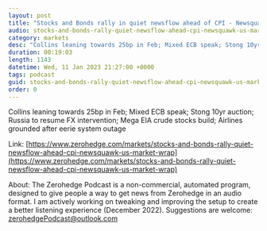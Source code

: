 ```yaml
---
layout: post
title: "Stocks and Bonds rally in quiet newsflow ahead of CPI - Newsquawk US Market Wrap"
audio: stocks-and-bonds-rally-quiet-newsflow-ahead-cpi-newsquawk-us-market-wrap-0
category: markets
desc: "Collins leaning towards 25bp in Feb; Mixed ECB speak; Stong 10yr auction; Russia to resume FX intervention; Mega EIA crude stocks build; Airlines grounded after eerie system outage"
duration: 00:19:03
length: 1143
datetime: Wed, 11 Jan 2023 21:27:00 +0000
tags: podcast
guid: stocks-and-bonds-rally-quiet-newsflow-ahead-cpi-newsquawk-us-market-wrap-0
order: 0
---
```

Collins leaning towards 25bp in Feb; Mixed ECB speak; Stong 10yr auction; Russia to resume FX intervention; Mega EIA crude stocks build; Airlines grounded after eerie system outage

Link: [https://www.zerohedge.com/markets/stocks-and-bonds-rally-quiet-newsflow-ahead-cpi-newsquawk-us-market-wrap](https://www.zerohedge.com/markets/stocks-and-bonds-rally-quiet-newsflow-ahead-cpi-newsquawk-us-market-wrap)

About: The Zerohedge Podcast is a non-commercial, automated program, designed to give people a way to get news from Zerohedge in an audio format.  I am actively working on tweaking and improving the setup to create a better listening experience (December 2022).  Suggestions are welcome: [zerohedgePodcast@outlook.com](mailto:zerohedgePodcast@outlook.com)